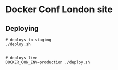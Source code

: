 Docker Conf London site
====

## Deploying


    # deploys to staging
    ./deploy.sh


    # deploys live
    DOCKER_CON_ENV=production ./deploy.sh

